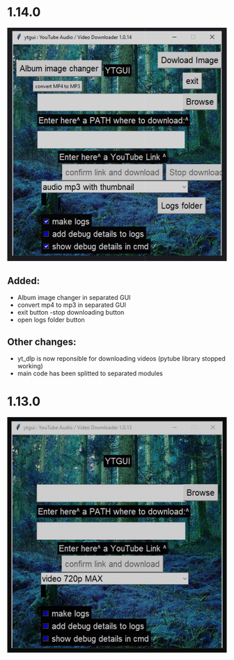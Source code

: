 
# 1.14.0

![alt text](https://github.com/karooolski/ytgui/blob/main/yt_downloader/img/view_2024_02_29.PNG?raw=true)

## Added: 
- Album image changer in separated GUI
- convert mp4 to mp3 in separated GUI
- exit button 
 -stop downloading button
- open logs folder button 

## Other changes: 
- yt_dlp is now reponsible for downloading videos (pytube library stopped working)
- main code has been splitted to separated modules



# 1.13.0 

![alt text](https://github.com/karooolski/ytgui/blob/main/yt_downloader/img/view_2023_03_04.JPG?raw=true)